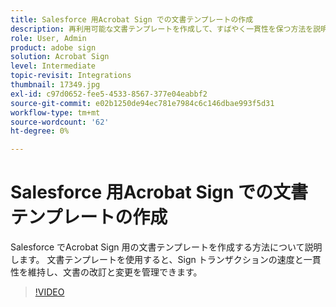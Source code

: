 ```yaml
---
title: Salesforce 用Acrobat Sign での文書テンプレートの作成
description: 再利用可能な文書テンプレートを作成して、すばやく一貫性を保つ方法を説明します。
role: User, Admin
product: adobe sign
solution: Acrobat Sign
level: Intermediate
topic-revisit: Integrations
thumbnail: 17349.jpg
exl-id: c97d0652-fee5-4533-8567-377e04eabbf2
source-git-commit: e02b1250de94ec781e7984c6c146dbae993f5d31
workflow-type: tm+mt
source-wordcount: '62'
ht-degree: 0%

---
```


# Salesforce 用Acrobat Sign での文書テンプレートの作成

Salesforce でAcrobat Sign 用の文書テンプレートを作成する方法について説明します。 文書テンプレートを使用すると、Sign トランザクションの速度と一貫性を維持し、文書の改訂と変更を管理できます。

>[!VIDEO](https://video.tv.adobe.com/v/17349?hidetitle=true)
